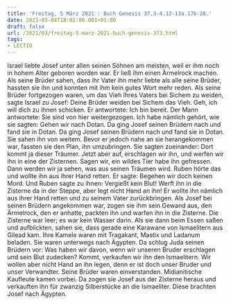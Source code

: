 ```yaml
---
title: 'Freitag, 5 März 2021 : Buch Genesis 37,3-4.12-13a.17b-28.'
date: 2021-03-04T18:02:00.001+01:00
draft: false
url: /2021/03/freitag-5-marz-2021-buch-genesis-373.html
tags: 
- LECTIO
---
```


Israel liebte Josef unter allen seinen Söhnen am meisten, weil er ihm noch in hohem Alter geboren worden war. Er ließ ihm einen Ärmelrock machen. Als seine Brüder sahen, dass ihr Vater ihn mehr liebte als alle seine Brüder, hassten sie ihn und konnten mit ihm kein gutes Wort mehr reden. Als seine Brüder fortgezogen waren, um das Vieh ihres Vaters bei Sichem zu weiden, sagte Israel zu Josef: Deine Brüder weiden bei Sichem das Vieh. Geh, ich will dich zu ihnen schicken. Er antwortete: Ich bin bereit. Der Mann antwortete: Sie sind von hier weitergezogen. Ich habe nämlich gehört, wie sie sagten: Gehen wir nach Dotan. Da ging Josef seinen Brüdern nach und fand sie in Dotan. Da ging Josef seinen Brüdern nach und fand sie in Dotan. Sie sahen ihn von weitem. Bevor er jedoch nahe an sie herangekommen war, fassten sie den Plan, ihn umzubringen. Sie sagten zueinander: Dort kommt ja dieser Träumer. Jetzt aber auf, erschlagen wir ihn, und werfen wir ihn in eine der Zisternen. Sagen wir, ein wildes Tier habe ihn gefressen. Dann werden wir ja sehen, was aus seinen Träumen wird. Ruben hörte das und wollte ihn aus ihrer Hand retten. Er sagte: Begehen wir doch keinen Mord. Und Ruben sagte zu ihnen: Vergießt kein Blut! Werft ihn in die Zisterne da in der Steppe, aber legt nicht Hand an ihn! Er wollte ihn nämlich aus ihrer Hand retten und zu seinem Vater zurückbringen. Als Josef bei seinen Brüdern angekommen war, zogen sie ihm sein Gewand aus, den Ärmelrock, den er anhatte, packten ihn und warfen ihn in die Zisterne. Die Zisterne war leer; es war kein Wasser darin. Als sie dann beim Essen saßen und aufblickten, sahen sie, dass gerade eine Karawane von Ismaelitern aus Gilead kam. Ihre Kamele waren mit Tragakant, Mastix und Ladanum beladen. Sie waren unterwegs nach Ägypten. Da schlug Juda seinen Brüdern vor: Was haben wir davon, wenn wir unseren Bruder erschlagen und sein Blut zudecken? Kommt, verkaufen wir ihn den Ismaelitern. Wir wollen aber nicht Hand an ihn legen, denn er ist doch unser Bruder und unser Verwandter. Seine Brüder waren einverstanden. Midianitische Kaufleute kamen vorbei. Da zogen sie Josef aus der Zisterne heraus und verkauften ihn für zwanzig Silberstücke an die Ismaeliter. Diese brachten Josef nach Ägypten.